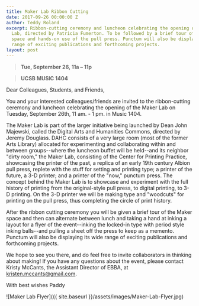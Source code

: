 ```yaml
---
title: Maker Lab Ribbon Cutting
date: 2017-09-26 00:00:00 Z
author: Teddy Roland
excerpt: Ribbon-cutting ceremony and luncheon celebrating the opening of the Maker
  Lab, directed by Patricia Fumerton. To be followed by a brief tour of the Maker
  space and hands-on use of the pull press. Punctum will also be displaying its wide
  range of exciting publications and forthcoming projects.
layout: post
---
```


> **Tue, September 26, 11a – 11p**

> **UCSB MUSIC 1404**

Dear Colleagues, Students, and Friends,

You and your interested colleagues/friends are invited to the ribbon-cutting ceremony and luncheon celebrating the opening of the Maker Lab on Tuesday, September 26th, 11 am. - 1 pm. in Music 1404.

The Maker Lab is part of the larger initiative being launched by Dean John Majewski, called the Digital Arts and Humanities Commons, directed by Jeremy Douglass. DAHC consists of a very large room (most of the former Arts Library) allocated for experimenting and collaborating within and between groups--where the luncheon buffet will be held--and its neighbor "dirty room," the Maker Lab, consisting of the Center for Printing Practice, showcasing the printer of the past, a replica of an early 19th century Albion pull press, replete with the stuff for setting and printing type; a printer of the future, a 3-D printer; and a printer of the "now," punctum press. The concept behind the Maker Lab is to showcase and experiment with the full history of printing from the original-style pull press, to digital printing, to 3-D printing. On the 3-D printer we will be making type and "woodcuts" for printing on the pull press, thus completing the circle of print history.

After the ribbon cutting ceremony you will be given a brief tour of the Maker space and then can alternate between lunch and taking a hand at inking a layout for a flyer of the event--inking the locked-in type with period style inking balls--and pulling a sheet off the press to keep as a memento. Punctum will also be displaying its wide range of exciting publications and forthcoming projects.

We hope to see you there, and do feel free to invite collaborators in thinking about making! If you have any questions about the event, please contact Kristy McCants, the Assistant Director of EBBA, at <kristen.mccants@gmail.com>.

With best wishes
Paddy

![Maker Lab Flyer]({{ site.baseurl }}/assets/images/Maker-Lab-Flyer.jpg)
